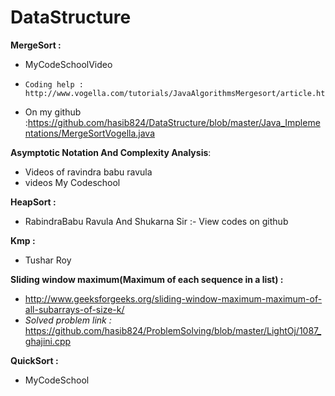 # DataStructure

**MergeSort :**
- MyCodeSchoolVideo
-     Coding help :  http://www.vogella.com/tutorials/JavaAlgorithmsMergesort/article.html
-  	On my github :https://github.com/hasib824/DataStructure/blob/master/Java_Implementations/MergeSortVogella.java

**Asymptotic Notation And Complexity Analysis**:
- Videos of ravindra babu ravula 
- videos My Codeschool

**HeapSort :**
 - RabindraBabu Ravula And Shukarna Sir :- View codes on github

**Kmp :**
- Tushar Roy

**Sliding window maximum(Maximum of each sequence in a list) :**
- http://www.geeksforgeeks.org/sliding-window-maximum-maximum-of-all-subarrays-of-size-k/
- 	_Solved problem link :_ https://github.com/hasib824/ProblemSolving/blob/master/LightOj/1087_ghajini.cpp

**QuickSort :**
- MyCodeSchool

